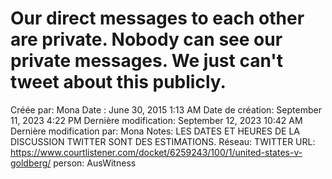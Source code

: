 # Our direct messages to each other are private. Nobody can see our private messages. We just can't tweet about this publicly.

Créée par: Mona
Date : June 30, 2015 1:13 AM
Date de création: September 11, 2023 4:22 PM
Dernière modification: September 12, 2023 10:42 AM
Dernière modification par: Mona
Notes: LES DATES ET HEURES DE LA DISCUSSION TWITTER SONT DES ESTIMATIONS.
Réseau: TWITTER
URL: https://www.courtlistener.com/docket/6259243/100/1/united-states-v-goldberg/
person: AusWitness